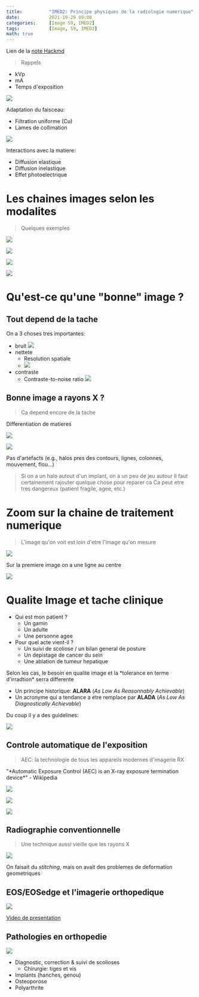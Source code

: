 ```yaml
---
title:          "IMED2: Principe physiques de la radiologie numerique"
date:           2021-10-29 09:00
categories:     [Image S9, IMED2]
tags:           [Image, S9, IMED2]
math: true
---
```


Lien de la [note Hackmd](https://hackmd.io/@lemasymasa/BJZYe7YIt)

> Rappels

- kVp
- mA
- Temps d'exposition

![](https://i.imgur.com/Ruwqtce.png)

Adaptation du faisceau:
- Filtration uniforme (Cu)
- Lames de collimation

![](https://i.imgur.com/98yidG6.png)

Interactions avec la matiere:
- Diffusion elastique
- Diffusion inelastique
- Effet photoelectrique

# Les chaines images selon les modalites

> Quelques exemples

![](https://i.imgur.com/zEp6reJ.png)

![](https://i.imgur.com/xTd0yJb.png)

![](https://i.imgur.com/AlzLNSn.png)

![](https://i.imgur.com/CZU1RHq.png)

# Qu'est-ce qu'une "bonne" image ?

## Tout depend de la tache

On a 3 choses tres importantes:
- bruit ![](https://i.imgur.com/7lkD2Xr.png)
- nettete
    - Resolution spatiale
    - ![](https://i.imgur.com/2QiUPkx.png)
- contraste 
    - Contraste-to-noise ratio ![](https://i.imgur.com/zuRKj3f.png)

## Bonne image a rayons X ?

> Ca depend encore de la tache

<div class="alert alert-info" role="alert" markdown="1">
Differentiation de matieres

![](https://i.imgur.com/LtIeTG1.png)

</div>

![](https://i.imgur.com/04O1QIc.png)

<div class="alert alert-success" role="alert" markdown="1">
Pas d'artefacts (e.g., halos pres des contours, lignes, colonnes, mouvement, flou...)
</div>

> Si on a un halo autout d'un implant, on a un peu de jeu autour
> Il faut certainement rajouter quelque chose pour reparer ca
> Ca peut etre tres dangereux (patient fragile, agee, etc.)

# Zoom sur la chaine de traitement numerique

> L'image qu'on voit est loin d'etre l'image qu'on mesure

![](https://i.imgur.com/Sxvec36.png)

Sur la premiere image on a une ligne au centre

![](https://i.imgur.com/036ogcj.png)

# Qualite Image et tache clinique

- Qui est mon patient ?
    - Un gamin
    - Un adulte
    - Une personne agee
- Pour quel acte vient-il ?
    - Un suivi de scoliose / un bilan general de posture
    - Un depistage de cancer du sein
    - Une ablation de tumeur hepatique

<div class="alert alert-warning" role="alert" markdown="1">
Selon les cas, le besoin en qualite image et la *tolerance en terme d'irradtion* serra differente
</div>

- Un principe historique: **ALARA** (*As Low As Reasonnably Achievable*)
- Un acronyme qui a tendance a etre remplace par **ALADA** (*As Low As Diagnostically Achievable*)

Du coup il y a des guidelines:

![](https://i.imgur.com/BwtK7to.png)

## Controle automatique de l'exposition

> AEC: la technologie de tous les appareils modernes d'imagerie RX

<div class="alert alert-info" role="alert" markdown="1">
"*Automatic Exposure Control (AEC) is an X-ray exposure termination device*"
- Wikipedia

![](https://i.imgur.com/DHZ3bf0.png)

</div>

![](https://i.imgur.com/5QUL3yJ.png)

![](https://i.imgur.com/bzirPQ5.png)

## Radiographie conventionnelle

> Une technique aussi vieille que les rayons X

![](https://i.imgur.com/ldn4ylf.png)

On faisait du *stitching*, mais on avait des problemes de deformation geometriques

## EOS/EOSedge et l'imagerie orthopedique 

![](https://i.imgur.com/EoO52xY.png)

[Video de presentation](https://youtu.be/B1DojRTcTQ8)

## Pathologies en orthopedie

![](https://i.imgur.com/bZFI23o.jpg)

- Diagnostic, correction & suivi de scolioses
    - Chirurgie: tiges et vis
- Implants (hanches, genou)
- Osteoporose
- Polyarthrite

